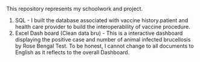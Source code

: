 This repository represents my schoolwork and project.

1. SQL - I built the database associated with vaccine history.patient and health care provider to build the interoperability of vaccine procedure.
2. Excel Dash board (Clean data bru) - This is a interactive dashboard displaying the positive case and number of animal infected brucellosis by Rose Bengal Test. To be honest, I cannot change to all documents to English as it reflects to the overall Dashboard.
